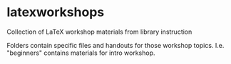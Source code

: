 # latexworkshops
Collection of LaTeX workshop materials from library instruction

Folders contain specific files and handouts for those workshop topics. I.e. "beginners" contains materials for intro workshop.
